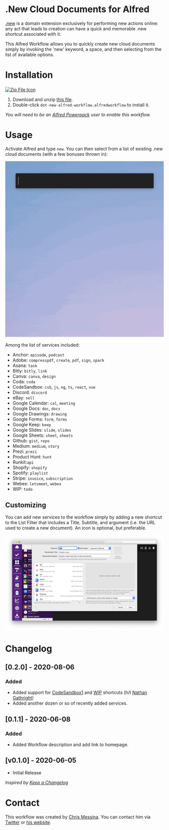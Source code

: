# .New Cloud Documents for Alfred

[.new](https://whats.new/) is a domain extension exclusively for performing new actions online: any act that leads to creation can have a quick and memorable .new shortcut associated with it.

This Alfred Workflow allows you to quickly create new cloud documents simply by invoking the 'new' keyword, a space, and then selecting from the list of available options.

# Installation

<a href="https://github.com/chrismessina/alfred-app/raw/master/workflows/new-cloud-documents/dot-new-alfred-workflow.zip"><img src="../../../assets/icon-zip.png" alt="Zip File Icon" width="128" height="128" align="center"></a>

1. Download and unzip [this file](https://github.com/chrismessina/alfred-app/raw/master/workflows/new-cloud-documents/dot-new-alfred-workflow.zip).
2. Double-click `dot-new-alfred-workflow.alfredworkflow` to install it.

_You will need to be an [Alfred Powerpack](https://www.alfredapp.com/powerpack/) user to enable this workflow._

# Usage

Activate Alfred and type `new`. You can then select from a list of existing .new cloud documents (with a few bonuses thrown in):

<img src="./assets/images/preview-animated.gif">

Among the list of services included:

* Anchor: `episode`, `podcast`
* Adobe: `compresspdf`, `create`, `pdf`, `sign`, `spark`
* Asana: `task`
* Bitly: `bitly`, `link`
* Canva: `canva`, `design`
* Coda: `coda`
* CodeSandbox: `csb`, `js`, `ng`, `ts`, `react`, `vue`
* Discord: `discord`
* eBay: `sell`
* Google Calendar: `cal`, `meeting`
* Google Docs: `doc`, `docs`
* Google Drawings: `drawing`
* Google Forms: `form`, `forms`
* Google Keep: `keep`
* Google Slides: `slide`, `slides`
* Google Sheets: `sheet`, `sheets`
* Github: `gist`, `repo`
* Medium: `medium`, `story`
* Prezi: `prezi`
* Product Hunt: `hunt`
* Runkit:`api`
* Shopify: `shopify`
* Spotify: `playlist`
* Stripe: `invoice`, `subscription`
* Webex: `letsmeet`, `webex`
* WIP: `todo`

## Customizing

You can add new services to the workflow simply by adding a new shortcut to the List Filter that includes a Title, Subtitle, and argument (i.e. the URL used to create a new document). An icon is optional, but preferable.

<img src="./assets/images/workflow-ui.png">

# Changelog

## [0.2.0] - 2020-08-06

### Added
- Added support for [CodeSandbox](https://codesandbox.io/)[1](https://twitter.com/compuives/status/1291020566221205511?s=21) and [WIP](https://wip.chat/) shortcuts (h/t [Nathan Gathright](https://nathangathright.com/))
- Added another dozen or so of recently added services.

## [0.1.1] - 2020-06-08

### Added
- Added Workflow description and add link to homepage.

## [v0.1.0] - 2020-06-05
- Initial Release

_Inspired by [Keep a Changelog](https://keepachangelog.com/)_

# Contact

This workflow was created by [Chris Messina](https://chrismessina.me). You can contact him via [Twitter](https://twitter.com/@chrismessina) or [his website](https://chrismessina.me/contact).
